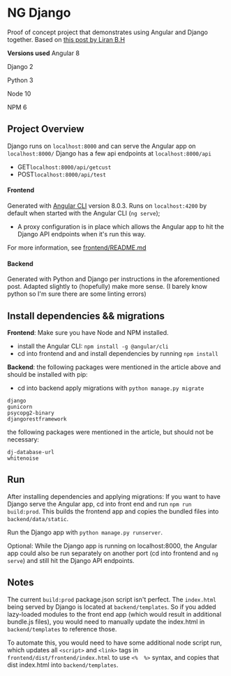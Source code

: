 # NG Django
Proof of concept project that demonstrates using Angular and Django together.
Based on [this post by Liran B.H](https://devarea.com/building-a-web-app-with-angular-django-and-django-rest/#.XQqP3xNKiL_)

**Versions used**
Angular 8

Django 2

Python 3

Node 10

NPM 6

## Project Overview
Django runs on ```localhost:8000``` and can serve the Angular app on ```localhost:8000/```
Django has a few api endpoints at ```localhost:8000/api```
- GET```localhost:8000/api/getcust```
- POST```localhost:8000/api/test```

#### Frontend
Generated with [Angular CLI](https://github.com/angular/angular-cli) version 8.0.3.
Runs on ```localhost:4200``` by default when started with the Angular CLI (```ng serve```);
 - A proxy configuration is in place which allows the Angular app to hit the Django API endpoints when it's run this way. 
 
For more information, see [frontend/README.md](./frontend/README.md)

#### Backend
Generated with Python and Django per instructions in the aforementioned post.
Adapted slightly to (hopefully) make more sense.
(I barely know python so I'm sure there are some linting errors)

## Install dependencies && migrations
**Frontend**: Make sure you have Node and NPM installed. 
 - install the Angular CLI: ```npm install -g @angular/cli```
 - cd into frontend and and install dependencies by running ```npm install```

**Backend**: the following packages were mentioned in the article above and should be installed with pip:
 - cd into backend apply migrations with ```python manage.py migrate```
```
django
gunicorn
psycopg2-binary
djangorestframework
```
the following packages were mentioned in the article, but should not be necessary:
```
dj-database-url
whitenoise
```


## Run
After installing dependencies and applying migrations:
If you want to have Django serve the Angular app, cd into front end and run `npm run build:prod`. This builds the frontend app and copies the bundled files into `backend/data/static`.

Run the Django app with `python manage.py runserver`.

Optional: While the Django app is running on localhost:8000, the Angular app could also be run separately on another port (cd into frontend and `ng serve`) and still hit the Django API endpoints.

## Notes
The current ```build:prod``` package.json script isn't perfect. The `index.html` being served by Django is located at `backend/templates`. So if you added lazy-loaded modules to the front end app (which would result in additional bundle.js files), you would need to manually update the index.html in `backend/templates` to reference those. 

To automate this, you would need to have some additional node script run, which updates all `<script>` and `<link>` tags in `frontend/dist/frontend/index.html` to use `<%  %>` syntax, and copies that dist index.html into `backend/templates`.
